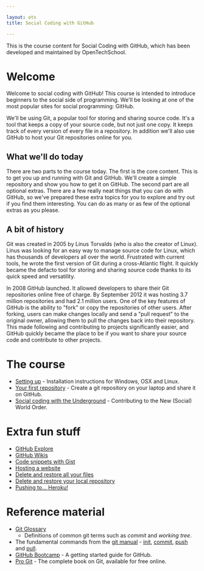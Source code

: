 ```yaml
---

layout: ots
title: Social Coding with GitHub

---
```


This is the course content for Social Coding with GitHub, which has
been developed and maintained by OpenTechSchool.

# Welcome

Welcome to social coding with GitHub! This course is intended to introduce
beginners to the social side of programming. We'll be looking at one of the
most popular sites for social programming: GitHub.

We'll be using Git, a popular tool for storing and sharing source
code. It's a tool that keeps a copy of your source code, but not just
one copy. It keeps track of every version of every file in a repository. In addition
we'll also use GitHub to host your Git repositories online for you.

## What we'll do today

There are two parts to the course today. The first is the core content. This is
to get you up and running with Git and GitHub. We'll create a simple repository
and show you how to get it on GitHub. The second part are all optional extras.
There are a few really neat things that you can do with GitHub, so we've
prepared these extra topics for you to explore and try out if you find them
interesting. You can do as many or as few of the optional extras as you please.

## A bit of history

Git was created in 2005 by Linus Torvalds (who is also the creator of Linux).
Linus was looking for an easy way to manage source code for Linux, which has
thousands of developers all over the world. Frustrated with current tools, he
wrote the first version of Git during a cross-Atlantic flight. It quickly
became the defacto tool for storing and sharing source code thanks to its
quick speed and versatility.

In 2008 GitHub launched. It allowed developers to share their Git repositories
online free of charge. By September 2012 it was hosting 3.7 million repositories
and had 2.1 million users. One of the key features of GitHub is the ability to
"fork" or copy the repositories of other users. After forking, users can make
changes locally and send a "pull request" to the original owner, allowing them
to pull the changes back into their repository. This made following and contributing
to projects significantly easier, and GitHub quickly became the place to be if
you want to share your source code and contribute to other projects.

# The course

* [Setting up](core/setup.html) - Installation instructions for Windows, OSX and Linux.
* [Your first repository](core/first-repo.html) - Create a git repository on your laptop and share it on GitHub.
* [Social coding with the Underground](core/underground.html) - Contributing to the New (Social) World Order.

# Extra fun stuff

* [GitHub Explore](extras/exploring.html)
* [GitHub Wikis](extras/wikis.html)
* [Code snippets with Gist](extras/gists.html)
* [Hosting a website](extras/pages.html)
* [Delete and restore all your files](extras/delete-restore.html)
* [Delete and restore your local repository](extras/delete-restore-local-repository.html)
* [Pushing to... Heroku!](extras/heroku.html)

# Reference material

* [Git Glossary](http://www.kernel.org/pub/software/scm/git/docs/gitglossary.html)
  - Definitions of common git terms such as *commit* and *working tree*.
* The fundamental commands from the [git manual](http://www.kernel.org/pub/software/scm/git/docs/) -
  [init](http://www.kernel.org/pub/software/scm/git/docs/git-init.html),
  [commit](http://www.kernel.org/pub/software/scm/git/docs/git-commit.html),
  [push](http://www.kernel.org/pub/software/scm/git/docs/git-push.html)
  and
  [pull](http://www.kernel.org/pub/software/scm/git/docs/git-pull.html).
* [GitHub Bootcamp](https://help.github.com/categories/54/articles) -
  A getting started guide for GitHub.
* [Pro Git](http://git-scm.com/book) - The complete book on Git,
  available for free online.
